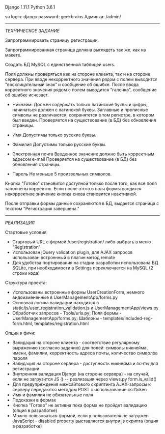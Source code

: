 Django 1.11.1
Python 3.6.1

su login: django
password: geekbrains
Админка: /admin/ 

---
*ТЕХНИЧЕСКОЕ ЗАДАНИЕ*

Запрограммировать страницу регистрации.

Запрограммированная страница должна выглядеть так же, как на макете.

Создать БД MySQL с единственной таблицей users.

Поля должны проверяться как на стороне клиента, так и на стороне сервера.
При вводе некорректного значения рядом с полем выводится "восклицательный знак" и сообщение об ошибке.
После ввода корректного значения рядом с полем выводится "галочка", сообщение об ошибке исчезает.

- Никнэйм:
  Должен содержать только латинские буквы и цифры, начинаться должен с латинской буквы.
  Заглавные и прописные символы не различаются, сохранятется в том регистре, в котором был введен.
  Проверяется на существование (в БД) без обновления страницы.

- Имя
  Допустимы только русские буквы.
 
- Фамилия
  Допустимы только русские буквы.
  
- Электронная почта
  Введенное значение должно быть корректным адресом e-mail
  Проверяется на существование (в БД) без обновления страницы.

- Пароль
  Не меньше 5 произвольных символов.

Кнопка "Готово" становится доступной только после того, как все поля заполнены корректно.
Если после этого в поля формы вводится некорректное значение кнопка снова становится неактивной.

После отправки формы данные сохраняются в БД, выдается страница с текстом "Регистрация завершена."
   
---
*РЕАЛИЗАЦИЯ* 

Стартовые условия: 
* Стартовый URL с формой /user/registration/ либо выбрать в меню "Registration"
* Использован jQuery validation plugin, для AJAX запросов использован встроенный в плагин метод remote
* Для удобства портирования на стадии разработки использована БД SQLite, при необходимости в Settings переключается на MySQL (2 строки кода)

Структура проекта: 
* Использованы встроенные формы UserCreationForm, немного видоизмененные в UserManagementApp/forms.py
* Основная логика валидации находится в static/js/user_registration_validation.js и UserManagementApp/views.py
* Обработчик запросов - Tools/urls.py; Поля формы - UserManagementApp/forms.py; Шаблоны - templates/included-reg-form.html, templates/registration.html

Опции и фичи: 
* Валидация на стороне клиента - соответствие регулярному выражению (согласно заданию) для полей: символы никнейма, имени, фамилии, корректность адреса почты, количество символов пароля
* Валидация на стороне сервера - доступность никнейма и почты для регистрации
* Внутренняя валидация Django (на стороне сервера) - на случай, если не загрузится JS () -- реализация через views.py form.is_valid()
* Для предупреждения межсайтового скриптинга  AJAX-запросы к серверу передаются методом POST с использование csrftoken
* Имя и фамилия не обязательные поля
* Подсказки в формах
* Кнопка "Готово" не активна пока форма не пройдет валидацию (опция в разработке)
* Можно пользоваться формой, если у пользователя не загружен JavaScript - disabled property выставляется внутри js скрипта (опция в разработке)
